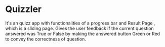 # Quizzler
 It's an quizz app with functionalities of a progress bar and Result Page , which is a sliding page. Gives the user feedback if the current question answered was True or False by making the answered button Green or Red to convey the correctness of question.
